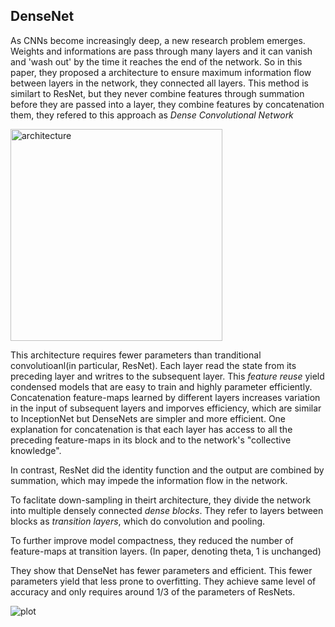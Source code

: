 ## DenseNet

As CNNs become increasingly deep, a new research problem emerges. Weights and informations are pass through many layers and it can vanish and 'wash out' by the time it reaches the end of the network. So in this paper, they proposed a architecture to ensure maximum information flow between layers in the network, they connected all layers. This method is similart to ResNet, but they never combine features through summation before they are passed into a layer, they combine features by concatenation them, they refered to this approach as _Dense Convolutional Network_ 

<img width="339" alt="architecture" src="https://user-images.githubusercontent.com/90513931/213763955-b7ad5409-e868-44d0-a165-5c421d10be19.png">

This architecture requires fewer parameters than tranditional convolutioanl(in particular, ResNet). Each layer read the state from its preceding layer and writres to the subsequent layer. This _feature reuse_ yield condensed models that are easy to train and highly parameter efficiently. Concatenation feature-maps learned by different layers increases variation in the input of subsequent layers and imporves efficiency, which are similar to InceptionNet but DenseNets are simpler and more efficient. One explanation for concatenation is that each layer has access to all the preceding feature-maps in its block and to the network's "collective knowledge".

In contrast, ResNet did the identity function and the output are combined by summation, which may impede the information flow in the network.

To faclitate down-sampling in theirt architecture, they divide the network into multiple densely connected _dense blocks_. They refer to layers between blocks as _transition layers_, which do convolution and pooling.

To further improve model compactness, they reduced the number of feature-maps at transition layers. (In paper, denoting theta, 1 is unchanged)

They show that DenseNet has fewer parameters and efficient. This fewer parameters yield that less prone to overfitting. They achieve same level of accuracy and only requires around 1/3 of the parameters of ResNets.

![plot](https://user-images.githubusercontent.com/90513931/213763962-08720a91-5b16-4d0e-91d4-2cef991e6b85.png)

